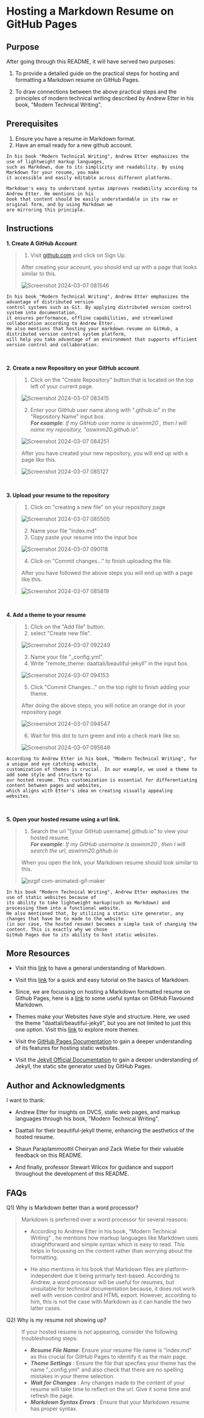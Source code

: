 # Hosting a Markdown Resume on GitHub Pages

## Purpose

After going through this README, it will have served two purposes: 

1. To provide a detailed guide on the practical steps for hosting and formatting a Markdown resume on GitHub Pages.

2. To draw connections between the above practical steps and the principles of modern technical writing described by Andrew Etter in his book, "Modern Technical Writing".

## Prerequisites

1. Ensure you have a resume in Markdown format.
2. Have an email ready for a new github account.


~~~
In his book "Modern Technical Writing", Andrew Etter emphasizes the use of lightweight markup languages,
such as Markdown, due to its simplicity and readability. By using Markdown for your resume, you make
it accessible and easily editable across different platforms. 

Markdown's easy to understand syntax improves readability according to Andrew Etter. He mentions in his
book that content should be easily understandable in its raw or original form, and by using Markdown we
are mirroring this principle. 
~~~


## Instructions

**1. Create A GitHub Account**
> 1. Visit [github.com](https://github.com/) and click on Sign Up.<br>
>
>After creating your account, you should end up with a page that looks similar to this.
>    
> ![Screenshot 2024-03-07 081546](https://github.com/Aswin-Manoj/Aswin-Manoj.github.io/assets/131378919/74059718-40b7-42a3-8eab-8e5a508e8ee0)

```
In his book "Modern Technical Writing", Andrew Etter emphasizes the advantage of distributed version 
control systems such as Git. By applying distributed version control system into documentation, 
it ensures performance, offline capabilities, and streamlined collaboration according to Andrew Etter.
He also mentions that hosting your markdown resume on GitHub, a distributed version control system platform,
will help you take advantage of an environment that supports efficient version control and collaboration.
```


<br>

**2. Create a new Repository on your GitHub account**
> 1. Click on the "Create Repository" button that is located on the top left of your current page.
>    
> ![Screenshot 2024-03-07 083415](https://github.com/Aswin-Manoj/Aswin-Manoj.github.io/assets/131378919/07690590-9bbd-4627-9d27-524b9975db4c)
>
> 2. Enter your GitHub user name along with ".github.io" in the "Repository Name" input box. <br>
>    ***For example**: if my GitHub user name is aswinm20 , then I will name my repository, "aswinm20.github.io".*
>
> ![Screenshot 2024-03-07 084251](https://github.com/Aswin-Manoj/Aswin-Manoj.github.io/assets/131378919/9e3dd4eb-1346-4e99-8d6a-1a89755eaab4)
>
> After you have created your new repository, you will end up with a page like this.
>
> ![Screenshot 2024-03-07 085127](https://github.com/Aswin-Manoj/Aswin-Manoj.github.io/assets/131378919/d033f4e0-bf23-47cf-8e6a-d5639c4db7f1)

<br>

**3. Upload your resume to the repository**
> 1. Click on "creating a new file" on your repository page
>
> ![Screenshot 2024-03-07 085505](https://github.com/Aswin-Manoj/Aswin-Manoj.github.io/assets/131378919/803848de-c067-4c9c-96d6-967984606451)
>
> 2. Name your file "index.md"
> 3. Copy paste your resume into the input box
>
> ![Screenshot 2024-03-07 090118](https://github.com/Aswin-Manoj/Aswin-Manoj.github.io/assets/131378919/3d5a3e33-873e-4b49-a13e-20b9cd74a58f)
>
> 4. Click on "Commit changes..." to finish uploading the file.
>
> After you have followed the above steps you will end up with a page like this.
>
> ![Screenshot 2024-03-07 085819](https://github.com/Aswin-Manoj/Aswin-Manoj.github.io/assets/131378919/990ff441-26fb-48cb-ae46-99b6d898b039)

<br>

**4. Add a theme to your resume**
> 1. Click on the "Add file" button.
> 2. select "Create new file".
>
> ![Screenshot 2024-03-07 092249](https://github.com/Aswin-Manoj/Aswin-Manoj.github.io/assets/131378919/40e72863-0e38-44ce-904f-a242b078ecf8)
>
> 3. Name your file "_config.yml".
> 4. Write "remote_theme: daattali/beautiful-jekyll" in the input box. <br>
> 
> ![Screenshot 2024-03-07 094153](https://github.com/Aswin-Manoj/Aswin-Manoj.github.io/assets/131378919/3ff82899-522a-4e67-97e1-bee040d4be53)
>
> 5. Click "Commit Changes..." on the top right to finish adding your theme.
>
> After doing the above steps, you will notice an orange dot in your repository page
>
> ![Screenshot 2024-03-07 094547](https://github.com/Aswin-Manoj/Aswin-Manoj.github.io/assets/131378919/7dde3509-0e72-46e8-b35a-95e2358b5140)
>
> 6. Wait for this dot to turn green and into a check mark like so.
>
> ![Screenshot 2024-03-07 095648](https://github.com/Aswin-Manoj/Aswin-Manoj.github.io/assets/131378919/0e329ea5-1583-4fdb-9b27-2bf2c5315192)
>

```
According to Andrew Etter in his book, "Modern Technical Writing", for a unique and eye catching website, 
customization of themes is crucial. In our example, we used a theme to add some style and structure to   
our hosted resume. This customization is essential for differentiating content between pages and websites, 
which aligns with Etter's idea on creating visually appealing websites.
```

<br>


**5. Open your hosted resume using a url link.**
> 1. Search the url "[your GitHub username].github.io" to view your hosted resume. <br>
>    ***For example**: If my GitHub username is aswinm20 , then I will search the url, aswinm20.github.io*
>    
> When you open the link, your Markdown resume should look similar to this.
> 
>![ezgif com-animated-gif-maker](https://github.com/aswinm20/aswinm20.github.io/assets/162495676/b2002a12-b467-434c-aae6-3f0c9c47cf73)


```
In his book "Modern Technical Writing", Andrew Etter emphasizes the use of static websites because of 
its ability to take lightweight markup(such as Markdown) and processing them into a functional website. 
He also mentioned that, by utilizing a static site generator, any changes that have be to made to the website 
(in our case, the hosted resume) becomes a simple task of changing the content. This is exactly why we chose 
GitHub Pages due to its ability to host static websites.
```

## More Resources

- Visit this [link](https://www.markdownguide.org/getting-started/) to have a general understanding of Markdown.

- Visit this [link](https://www.markdowntutorial.com/) for a quick and easy tutorial on the basics of Markdown.

- Since, we are focussing on hosting a Markdown formatted resume on Github Pages, here is a [link](https://docs.github.com/en/get-started/writing-on-github/getting-started-with-writing-and-formatting-on-github/basic-writing-and-formatting-syntax) to some useful syntax on GitHub Flavoured Markdown.

-  Themes make your Websites have style and structure. Here, we used the theme "daattali/beautiful-jekyll", but you are not limited to just this one option. Visit this [link](https://pages.github.com/themes/) to explore more themes.

- Visit the [GitHub Pages Documentation](https://docs.github.com/en/pages) to gain a deeper understanding of its features for hosting static websites.

- Visit the [Jekyll Official Documentation](https://jekyllrb.com/docs/) to gain a deeper understanding of Jekyll, the static site generator used by GitHub Pages.


## Author and Acknowledgments
 I want to thank:

- Andrew Etter for insights on DVCS, static web pages, and markup languages through his book, "Modern Technical Writing".

- Daattali for their beautiful-jekyll theme, enhancing the aesthetics of the hosted resume.

- Shaun Paraplammoottil Cheiryan and Zack Wiebe for their valuable feedback on this README.

- And finally, professor Stewart Wilcox for guidance and support throughout the development of this README. 

## FAQs

Q1) Why is Markdown better than a word processor?
> Markdown is preferred over a word processor for several reasons:
>
> - According to Andrew Etter in his book, "Modern Technical Writing" , he mentions how markup languages like Markdown uses straightforward and simple syntax which is easy to read. This helps in focussing on the content rather than worrying about the formatting.
>
> - He also mentions in his book that Markdown files are platform-independent due it being primarly text-based. According to Andrew, a word processor will be useful for resumes, but unsuitable for technical documentation because, it does not work well with version control and HTML export. However, according to him, this is not the case with Markdown as it can handle the two latter cases.

Q2) Why is my resume not showing up?
> If your hosted resume is not appearing, consider the following troubleshooting steps:
>
> - ***Resume File Name***: Ensure your resume file name is "index.md" as this crucial for GitHub Pages to identify it as the main page. <br> 
> - ***Theme Settings*** : Ensure the file that specfies your theme has the name "_config.yml" and also check that there are no spelling mistakes in your theme selection. <br>
> - ***Wait for Changes*** : Any changes made to the content of your resume will take time to reflect on the url. Give it some time and refresh the page.
> - ***Markdown Syntax Errors*** : Ensure that your Markdown resume has proper syntax.
